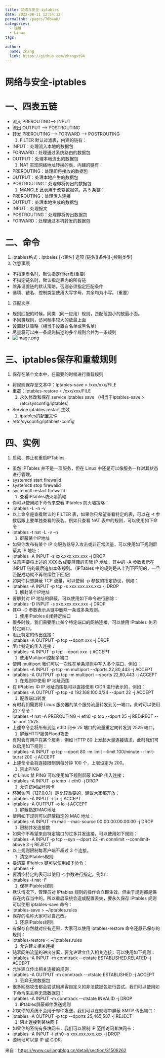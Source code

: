 ```yaml
---
title: 网络与安全-iptables
date: 2022-08-11 12:54:12
permalink: /pages/70b4a0/
categories:
  - 运维
  - Linux
tags:
  - 
author: 
  name: zhang
  link: https://github.com/zhangst94
---
```

# 网络与安全-iptables

# 一、四表五链

- 流入 PREROUTING—> INPUT
- 流出 OUTPUT —> POSTROUTING
- 转发 PREROUTING —> FORWARD —>  POSTROUTING
  1. FILTER 默认过滤表，内建的链有：
- INPUT：处理流入本地的数据包
- FORWARD：处理通过系统路由的数据包
- OUTPUT：处理本地流出的数据包
  1. NAT 实现网络地址转换的表，内建的链有：
- PREROUTING：处理即将接收的数据包
- OUTPUT：处理本地产生的数据包
- POSTROUTING：处理即将传出的数据包
  1. MANGLE 此表用于改变数据包，共 5       条链：
- PREROUTING：处理传入连接
- OUTPUT：处理本地生成的数据包
- INPUT：处理报文
- POSTROUTING：处理即将传出数据包
- FORWARD：处理通过本机转发的数据包

# 二、命令

1. iptables格式：Iptbales [-t表名] 选项 [链名][条件][-j控制类型]
2. 注意事项

- 不指定表名时，默认指定filter表(重要)
- 不指定链名时，默认指定表内的所有链
- 除非设置链的默认策略，否则必须指定匹配条件
- 选项、链名、控制类型使用大写字母，其余均为小写。（重要）

1. 匹配次序

- 规则匹配的时候，同类（同一应用）规则，匹配范围小的放最小面。
- 不同类规则，访问频率较大的放最上面
- 设置默认策略（相当于设置白名单或黑名单）
- 尽量将可以由一条规则描述的多个规则合并为一条规则
- ![image.png](https://cdn.jsdelivr.net/gh/z3942/images/img/imgProxy)

# 三、iptables保存和重载规则

1. 保存在某个文本中，在需要的时候进行重载规则

- 将规则保存至文本中：Iptables-save  > /xxx/xxx/FILE
- 重载：iptables-restore  < /xxx/xxx/FILE
  1. 永久修改和保存  service iptables save （相当于iptables-save >       /etc/sysconfig/iptables）
- Service iptables restart 生效
  1. iptables的配置文件
- /etc/sysconfig/iptables-config

# 四、实例

1. 启动、停止和重启IPTables

- 虽然  IPTables 并不是一项服务，但在 Linux 中还是可以像服务一样对其状态进行管理。
- systemctl  start firewalld
- systemctl  stop firewalld
- systemctl  restart firewalld
  1. 查看IPtables防火墙策略
- 你可以使用如下命令来查看  IPtables 防火墙策略：
- iptables  -L -n -v
- 以上命令是查看默认的  FILTER 表，如果你只希望查看特定的表，可以在 -t 参数后跟上要单独查看的表名。例如只查看 NAT 表中的规则，可以使用如下命令：
- iptables  -t nat -L -v –n
  1. 屏蔽某个IP地址
- 如果你发布有某个  IP 向服务器导入攻击或非正常流量，可以使用如下规则屏蔽其 IP 地址：
- iptables  -A INPUT -s xxx.xxx.xxx.xxx -j DROP
- 注意需要将上述的  XXX 改成要屏蔽的实际 IP 地址，其中的 -A 参数表示在 INPUT 链的最后追加本条规则。（IPTables  中的规则是从上到下匹配的，一旦匹配成功就不再继续往下匹配）
- 如果你只想屏蔽  TCP 流量，可以使用 -p 参数的指定协议，例如：
- iptables  -A INPUT -p tcp -s xxx.xxx.xxx.xxx -j DROP
  1. 解封某个IP地址
- 要解封对  IP 地址的屏蔽，可以使用如下命令进行删除：
- iptables  -D INPUT -s xxx.xxx.xxx.xxx -j DROP
- 其中  -D 参数表示从链中删除一条或多条规则。
  1. 使用IPtables关闭特定端口
- 很多时候，我们需要阻止某个特定端口的网络连接，可以使用  IPtables 关闭特定端口。
- 阻止特定的传出连接：
- iptables  -A OUTPUT -p tcp --dport xxx -j DROP
- 阻止特定的传入连接：
- iptables  -A INPUT -p tcp --dport xxx -j ACCEPT
  1. 使用Multiport控制多端口
- 使用  multiport 我们可以一次性在单条规则中写入多个端口，例如：
- iptables  -A INPUT -p tcp -m multiport --dports  22,80,443 -j ACCEPT
- iptables  -A OUTPUT -p tcp -m multiport --sports 22,80,443 -j ACCEPT
  1. 在规则中使用 IP 地址范围
- 在  IPtables 中 IP 地址范围是可以直接使用 CIDR 进行表示的，例如：
- iptables  -A OUTPUT -p tcp -d 192.168.100.0/24 --dport 22 -j ACCEPT
  1. 配置端口转发
- 有时我们需要将  Linux 服务器的某个服务流量转发到另一端口，此时可以使用如下命令：
- iptables  -t nat -A PREROUTING -i eth0 -p tcp --dport 25 -j REDIRECT --to-port 2525
- 上述命令会将所有到达  eth0 网卡 25 端口的流量重定向转发到 2525 端口。
  1. 屏蔽HTTP服务Flood攻击
- 有时会有用户在某个服务，例如  HTTP 80 上发起大量连接请求，此时我们可以启用如下规则：
- iptables  -A INPUT -p tcp --dport 80 -m limit --limit 100/minute --limit-burst 200 -j  ACCEPT
- 上述命令会将连接限制到每分钟  100 个，上限设定为 200。
  1. 禁止PING
- 对  Linux 禁 PING 可以使用如下规则屏蔽 ICMP 传入连接：
- iptables  -A INPUT -p icmp -i eth0 -j DROP
  1. 允许访问回环网卡
- 环回访问（127.0.0.1）是比较重要的，建议大家都开放：
- iptables  -A INPUT -i lo -j ACCEPT
- iptables  -A OUTPUT -o lo -j ACCEPT
  1. 屏蔽指定MAC地址
- 使用如下规则可以屏蔽指定的  MAC 地址：
- iptables  -A INPUT -m mac --mac-source 00:00:00:00:00:00 -j DROP
  1. 限制并发连接数
- 如果你不希望来自特定端口的过多并发连接，可以使用如下规则：
- iptables  -A INPUT -p tcp --syn --dport 22 -m connlimit --connlimit-above 3 -j REJECT
- 以上规则限制每客户端不超过  3 个连接。
  1. 清空IPtables规则
- 要清空  IPtables 链可以使用如下命令：
- iptables  -F
- 要清空特定的表可以使用  -t 参数进行指定，例如：
- iptables  -t nat –F
  1. 保存IPtables规则
- 默认情况下，管理员对  IPtables 规则的操作会立即生效。但由于规则都是保存在内存当中的，所以重启系统会造成配置丢失，要永久保存 IPtables 规则可以使用  iptables-save 命令：
- iptables-save  > ~/iptables.rules
- 保存的名称大家可以自己改。
  1. 还原IPtables规则
- 有保存自然就对应有还原，大家可以使用  iptables-restore 命令还原已保存的规则：
- iptables-restore  < ~/iptables.rules
  1. 允许建立相关连接
- 随着网络流量的进出分离，要允许建立传入相关连接，可以使用如下规则：
- iptables  -A INPUT -m conntrack --ctstate ESTABLISHED,RELATED -j ACCEPT
- 允许建立传出相关连接的规则：
- iptables  -A OUTPUT -m conntrack --ctstate ESTABLISHED -j ACCEPT
  1. 丢弃无效数据包
- 很多网络攻击都会尝试用黑客自定义的非法数据包进行尝试，我们可以使用如下命令来丢弃无效数据包：
- iptables  -A INPUT -m conntrack --ctstate INVALID -j DROP
  1. IPtables屏蔽邮件发送规则
- 如果你的系统不会用于邮件发送，我们可以在规则中屏蔽  SMTP 传出端口：
- iptables  -A OUTPUT -p tcp --dports 25,465,587 -j REJECT
  1. 阻止连接到某块网卡
- 如果你的系统有多块网卡，我们可以限制  IP 范围访问某块网卡：
- iptables  -A INPUT -i eth0 -s xxx.xxx.xxx.xxx -j DROP
- 源地址可以是  IP 或 CIDR。



来自：https://www.cuiliangblog.cn/detail/section/31508262
